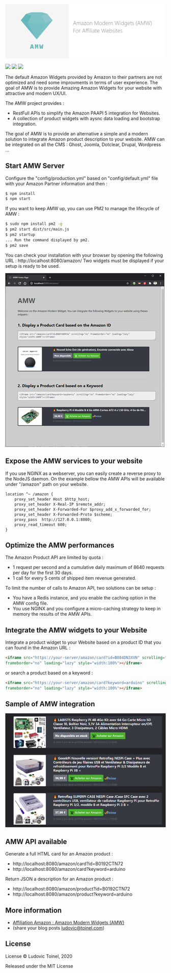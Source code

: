 
![](doc/resources/amw-logo.png)

![](https://img.shields.io/github/issues/ltoinel/amw) ![](https://img.shields.io/github/license/ltoinel/amw) ![](https://img.shields.io/github/package-json/v/ltoinel/amw)


The default Amazon Widgets provided by Amazon to their partners are not optimized and need some improvments in terms of user experience.
The goal of AMW is to provide Amazing Amazon Widgets for your website with attractive and modern UX/UI.

The AMW project provides : 
- RestFull APIs to simplify the Amazon PAAPI 5 integration for Websites.
- A collection of product widgets with aysnc data loading and bootstrap integration.

The goal of AMW is to provide an alternative a simple and a modern solution to integrate Amazon product description to your website.
AMW can be integrated on all the CMS : Ghost, Joomla, Dotclear, Drupal, Wordpress ...

## Start AMW Server

Configure the "config/production.yml" based on "config/default.yml" file with your Amazon Partner information and then :

```bash
$ npm install
$ npm start
```

If you want to keep AMW up, you can use PM2 to manage the lifecycle of AMW :

```bash
$ sudo npm install pm2 -g
$ pm2 start dist/src/main.js
$ pm2 startup
... Run the command displayed by pm2.
$ pm2 save
```

You can check your installation with your browser by opening the following URL : http://localhost:8080/amazon/
Two widgets must be displayed if your setup is ready to be used.

![](doc/resources/amw-home-page.png)


## Expose the AMW services to your website

If you use NGINX as a webserver, you can easily create a reverse proxy to the NodeJS daemon.
On the example bellow the AMW APIs will be available under "/amazon" path on your website.

```
location ^~ /amazon {
    proxy_set_header Host $http_host;
    proxy_set_header X-Real-IP $remote_addr;
    proxy_set_header X-Forwarded-For $proxy_add_x_forwarded_for;
    proxy_set_header X-Forwarded-Proto $scheme;
    proxy_pass  http://127.0.0.1:8080;
    proxy_read_timeout 600;
}
```

## Optimize the AMW performances

The Amazon Product API are limited by quota : 
* 1 request per second and a cumulative daily maximum of 8640 requests per day for the first 30 days.
* 1 call for every 5 cents of shipped item revenue generated.

To limit the number of calls to Amazon API, two solutions can be setup : 
* You have a Redis instance, and you enable the caching option in the AMW config file.
* You use NGINX and you configure a micro-caching strategy to keep in memory the results of the AMW APIs.

## Integrate the AMW widgets to your Website

Integrate a product widget to your Website based on a product ID that you can found in the Amazon URL : 

```html
<iframe src="https://your-server/amazon/card?id=B084DN3XVN" scrolling="no" 
frameborder="no" loading="lazy" style="width:100%"></iframe>
```

or search a product based on a keyword : 

```html
<iframe src="https://your-server/amazon/card?keyword=arduino" scrolling="no" 
frameborder="no" loading="lazy" style="width:100%"></iframe>
```

## Sample of AMW integration

![](doc/resources//amazon-modern-widget.png)


## AMW API available

Generate a full HTML card for an Amazon product : 
* http://localhost:8080/amazon/card?id=B0192CTN72
* http://localhost:8080/amazon/card?keyword=arduino

Return JSON a description for an Amazon product : 
* http://localhost:8080/amazon/product?id=B0192CTN72
* http://localhost:8080/amazon/product?keyword=arduino

## More information

* [Affiliation Amazon : Amazon Modern Widgets (AMW)](https://www.geeek.org/amazon-affiliation-modern-widgets/)
* (share your blog posts ludovic@toinel.com)

## License
License
© Ludovic Toinel, 2020

Released under the MIT License